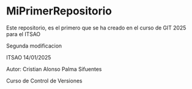 # MiPrimerRepositorio
Este repositorio, es el primero que se ha creado en el curso de GIT 2025 para el ITSAO

Segunda modificacion

ITSAO 14/01/2025

Autor: Cristian Alonso Palma Sifuentes

Curso de Control de Versiones
